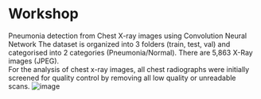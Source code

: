 # Workshop
Pneumonia detection from Chest X-ray images using Convolution Neural Network
The dataset is organized into 3 folders (train, test, val) and categorised into 2 categories (Pneumonia/Normal). There are 5,863 X-Ray images (JPEG).  
For the analysis of chest x-ray images, all chest radiographs were initially screened for quality control by removing all low quality or unreadable scans. 
![image](https://github.com/expanAI/Workshop/assets/57656167/f8d8431f-fce9-4184-8c52-f1f6fc763dd4)
